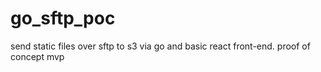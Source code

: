 # go_sftp_poc
send static files over sftp to s3 via go and basic react front-end. proof of concept mvp
